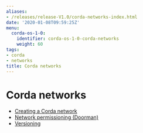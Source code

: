 ```yaml
---
aliases:
- /releases/release-V1.0/corda-networks-index.html
date: '2020-01-08T09:59:25Z'
menu:
  corda-os-1-0:
    identifier: corda-os-1-0-corda-networks
    weight: 60
tags:
- corda
- networks
title: Corda networks
---
```



# Corda networks



* [Creating a Corda network](setting-up-a-corda-network.md)
* [Network permissioning (Doorman)](permissioning.md)
* [Versioning](versioning.md)



